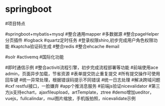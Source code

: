 # springboot

#项目特点

#springboot+mybatis+mysql
#整合通用mapper
#多数据源
#整合pageHelper分页插件
#logback
#quartz定时任务
#登录权限shiro,初步完成用户角色权限功能
#kaptcha验证码生成
#整合redis
#整合ehcache
#email

#solr
#activemq
#国际化功能

#即时通信示例
#整合activiti流程引擎，初步完成流程部署等功能
#前端使用ace admin，页面异步加载，节省资源
#表单提交防止重复提交
#所有提交操作可使用回车键
#统一异常处理，根据错误码提示不同错误
#统一日志处理
#解决跨域问题
#cxf restful接口，一脸嫌弃
#app个推消息服务
#前端js验证nicevalidator
#第三方js支持echart，ajaxfileupload，artTemplate，ztree
#demo增加ueditor，vuejs，fullcalindar，mui图片缩放，手机版拍照，nicevalidate示例


